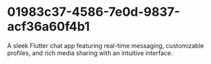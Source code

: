 # 01983c37-4586-7e0d-9837-acf36a60f4b1
A sleek Flutter chat app featuring real-time messaging, customizable profiles, and rich media sharing with an intuitive interface.
